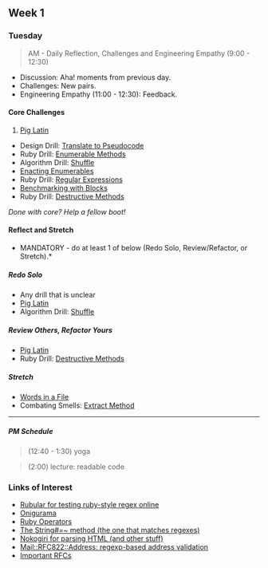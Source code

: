 ## Week 1

### Tuesday

> AM - Daily Reflection, Challenges and Engineering Empathy (9:00 - 12:30)

- Discussion: Aha! moments from previous day.
- Challenges: New pairs.
- Engineering Empathy (11:00 - 12:30): Feedback.

#### Core Challenges

1. [Pig Latin](https://github.com/Devbootcamp/pig-latin-challenge)
- Design Drill: [Translate to Pseudocode](https://github.com/Devbootcamp/design-drill-translate-to-pseudocode-challenge)
- Ruby Drill: [Enumerable Methods](https://github.com/Devbootcamp/ruby-drill-enumerable-methods-challenge)
- Algorithm Drill: [Shuffle](https://github.com/Devbootcamp/algorithm-drill-shuffle-challenge)
- [Enacting Enumerables](https://github.com/Devbootcamp/enacting-enumerables-challenge)
- Ruby Drill: [Regular Expressions](https://github.com/Devbootcamp/ruby-drill-regular-expressions-challenge)
- [Benchmarking with Blocks](https://github.com/Devbootcamp/simple-benchmarking-with-blocks-challenge)
- Ruby Drill: [Destructive Methods](https://github.com/Devbootcamp/ruby-drill-destructive-methods-challenge)

*Done with core? Help a fellow boot!*

#### Reflect and Stretch

* MANDATORY - do at least 1 of below (Redo Solo, Review/Refactor, or Stretch).*

##### Redo Solo

- Any drill that is unclear
- [Pig Latin](https://github.com/Devbootcamp/pig-latin-challenge)
- Algorithm Drill: [Shuffle](https://github.com/Devbootcamp/algorithm-drill-shuffle-challenge)

##### Review Others, Refactor Yours

- [Pig Latin](https://github.com/Devbootcamp/pig-latin-challenge)
- Ruby Drill: [Destructive Methods](https://github.com/Devbootcamp/ruby-drill-destructive-methods-challenge)

##### Stretch

- [Words in a File](https://github.com/Devbootcamp/words-in-a-file-challenge)
- Combating Smells: [Extract Method](https://github.com/Devbootcamp/combating-smells-extract-method-challenge)

--------------------------------------------------------------------------------

##### PM Schedule

> (12:40 - 1:30) yoga

> (2:00) lecture: readable code

### Links of Interest

- [Rubular for testing ruby-style regex online](http://rubular.com/)
- [Onigurama](http://www.geocities.jp/kosako3/oniguruma/doc/RE.txt)
- [Ruby Operators](http://www.tutorialspoint.com/ruby/ruby_operators.htm)
- [The String#=~ method (the one that matches regexes)](http://www.ruby-doc.org/core-1.9.3/String.html#method-i-3D-7E)
- [Nokogiri for parsing HTML (and other stuff)](http://nokogiri.org/)
- [Mail::RFC822::Address: regexp-based address validation](http://ex-parrot.com/~pdw/Mail-RFC822-Address.html)
- [Important RFCs](http://tangentsoft.net/rfcs/)